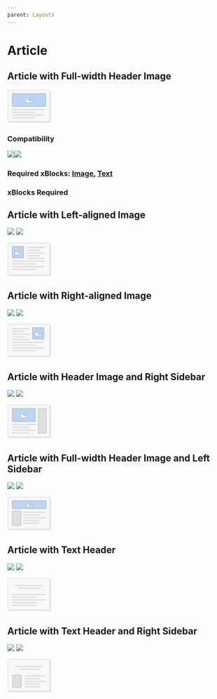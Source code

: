 ```yaml
---
parent: Layouts
---
```


# Article


## Article with Full-width Header Image

<img style="width:100px;" src="../images/layouts/article_01.png" alt="Article 01" />

### Compatibility

![](https://img.shields.io/badge/NGP-Compatible-blue)![](https://img.shields.io/badge/CGP-Compatible-orange)

### Required xBlocks: [Image](../xBlocks/Image.md), [Text](../xBlocks/Text.md)

### xBlocks Required

## Article with Left-aligned Image

![](https://img.shields.io/badge/NGP-Compatible-blue)
![](https://img.shields.io/badge/CGP-Compatible-orange)

<img style="width:100px;" src="../images/layouts/article_02.png" alt="Article 02" />

## Article with Right-aligned Image

![](https://img.shields.io/badge/NGP-Compatible-blue)
![](https://img.shields.io/badge/CGP-Compatible-orange)

<img style="width:100px;" src="../images/layouts/article_03.png" alt="Article 03" />

## Article with Header Image and Right Sidebar

![](https://img.shields.io/badge/NGP-Compatible-blue)
![](https://img.shields.io/badge/CGP-Compatible-orange)

<img style="width:100px;" src="../images/layouts/article_04.png" alt="Article 04" />

## Article with Full-width Header Image and Left Sidebar

![](https://img.shields.io/badge/NGP-Compatible-blue)
![](https://img.shields.io/badge/CGP-Compatible-orange)

<img style="width:100px;" src="../images/layouts/article_05.png" alt="Article 05" />

## Article with Text Header

![](https://img.shields.io/badge/NGP-Compatible-blue)
![](https://img.shields.io/badge/CGP-Compatible-orange)

<img style="width:100px;" src="../images/layouts/article_06.png" alt="Article 06" />

## Article with Text Header and Right Sidebar

![](https://img.shields.io/badge/NGP-Compatible-blue)
![](https://img.shields.io/badge/CGP-Compatible-orange)

<img style="width:100px;" src="../images/layouts/article_07.png" alt="Article 07" />
